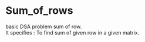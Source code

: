 # Sum_of_rows
basic DSA problem sum of row. <br>
It specifies : To find sum of given row in a  given matrix.
